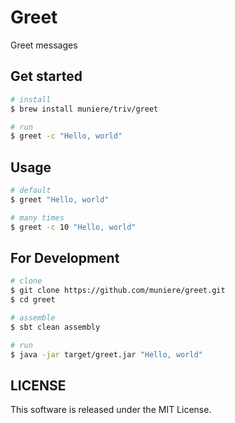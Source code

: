 # Greet

Greet messages

## Get started

```bash
# install
$ brew install muniere/triv/greet

# run
$ greet -c "Hello, world"
```

## Usage

```bash
# default
$ greet "Hello, world"

# many times
$ greet -c 10 "Hello, world"
```

## For Development

```bash
# clone
$ git clone https://github.com/muniere/greet.git
$ cd greet

# assemble
$ sbt clean assembly

# run
$ java -jar target/greet.jar "Hello, world"
```

## LICENSE

This software is released under the MIT License.

